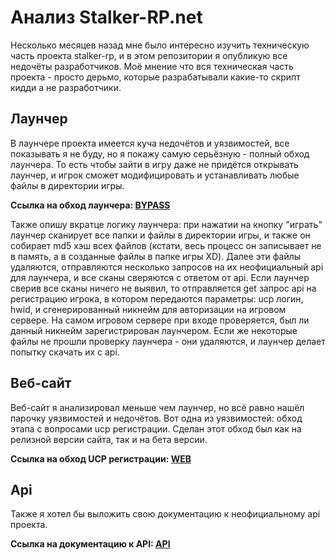 # Анализ Stalker-RP.net
Несколько месяцев назад мне было интересно изучить техническую часть проекта stalker-rp, и в этом репозитории я опубликую все недочёты разработчиков.
Моё мнение что вся техническая часть проекта - просто дерьмо, которые разрабатывали какие-то скрипт кидди а не разработчики.

## Лаунчер
В лаунчере проекта имеется куча недочётов и уязвимостей, все показывать я не буду, но я покажу самую серьёзную - полный обход лаунчера.
То есть чтобы зайти в игру даже не придётся открывать лаунчер, и игрок сможет модифицировать и устанавливать любые файлы в директории игры.

**Ссылка на обход лаунчера: [BYPASS](https://github.com/atorisen/stalker-rp-analysis/launcher/)**

Также опишу вкратце логику лаунчера: при нажатии на кнопку "играть" лаунчер сканирует все папки и файлы в директории игры, и также он собирает md5 хэш всех файлов (кстати, весь процесс он записывает не в память, а в созданные файлы в папке игры XD).
Далее эти файлы удаляются, отправляются несколько запросов на их неофициальный api для лаунчера, и все сканы сверяются с ответом от api.
Если лаунчер сверив все сканы ничего не выявил, то отправляется get запрос api на регистрацию игрока, в котором передаются параметры: ucp логин, hwid, и сгенерированный никнейм для авторизации на игровом сервере.
На самом игровом сервере при входе проверяется, был ли данный никнейм зарегистрирован лаунчером. Если же некоторые файлы не прошли проверку лаунчера - они удаляются, и лаунчер делает попытку скачать их с api.

## Веб-сайт
Веб-сайт я анализировал меньше чем лаунчер, но всё равно нашёл парочку уязвимостей и недочётов.
Вот одна из уязвимостей: обход этапа с вопросами ucp регистрации. Сделан этот обход был как на релизной версии сайта, так и на бета версии.

**Ссылка на обход UCP регистрации: [WEB](https://github.com/atorisen/stalker-rp-analysis/web/)**

## Api
Также я хотел бы выложить свою документацию к неофициальному api проекта.

**Ссылка на документацию к API: [API](https://github.com/atorisen/stalker-rp-analysis/blob/main/API.md)**
